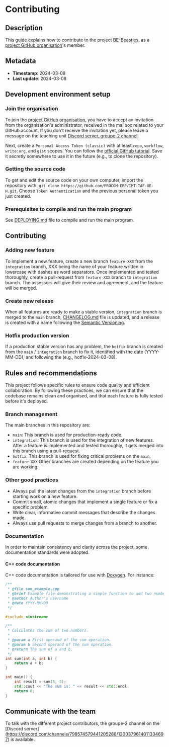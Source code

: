 # Contributing

## Description
This guide explains how to contribute to the project [BE-Beasties](https://github.com/IMT-TAF-UE-H/BE-Beasties),
as a [project GitHub organisation](https://github.com/IMT-TAF-UE-H)'s member.

## Metadata
- **Timestamp**: 2024-03-08
- **Last update**: 2024-03-08

## Development environment setup

### Join the organisation
To join the [project GitHub organisation](https://github.com/IMT-TAF-UE-H),
you have to accept an invitation from the organisation's administrator,
received in the mailbox related to your GitHub account.
If you don't receive the invitation yet, please leave a message on the teaching unit
[Discord server, groupe-2 channel](https://discord.com/channels/798574579441205288/1200379614011334697).

Next, create a `Personal Access Token (classic)` with at least `repo`, `workflow`, `write:org`, and `gist` scopes.
You can follow the [official GitHub tutorial](https://docs.github.com/en/authentication/keeping-your-account-and-data-secure/managing-your-personal-access-tokens#creating-a-personal-access-token-classic).
Save it secretly somewhere to use it in the future (e.g., to clone the repository).

### Getting the source code
To get and edit the source code on your own computer, 
import the repository with: `git clone https://github.com/PROCOM-ERP/IMT-TAF-UE-H.git`.
Choose `Token Authentication` and the previous personal token you just created.

### Prerequisites to compile and run the main program
See [DEPLOYING.md](./DEPLOYING.md) file to compile and run the main program.

## Contributing

### Adding new feature
To implement a new feature, create a new branch `feature-XXX` from the `integration` branch,
XXX being the name of your feature written in lowercase with dashes as word separators.
Once implemented and tested thoroughly, create a pull-request from `feature-XXX` branch to `integration` branch.
The assessors will give their review and agreement, and the feature will be merged.

### Create new release
When all features are ready to make a stable version, `integration` branch is merged to the `main` branch,
[CHANGELOG.md](./CHANGELOG.md) file is updated,
and a release is created with a name following the [Semantic Versioning](https://semver.org/spec/v2.0.0.html).

### Hotfix production version
If a production stable version has any problem, the `hotfix` branch is created from the `main` / `integration` branch to fix it, 
identified with the date (YYYY-MM-DD), and following the (e.g., hotfix-2024-03-08).

## Rules and recommendations
This project follows specific rules to ensure code quality and efficient collaboration.
By following these practices, we can ensure that the codebase remains clean and organised,
and that each feature is fully tested before it's deployed.

### Branch management
The main branches in this repository are:

- `main`: This branch is used for production-ready code.
- `integration`: This branch is used for the integration of new features.
  After a feature is implemented and tested thoroughly, it gets merged into this branch using a pull-request.
- `hotfix`: This branch is used for fixing critical problems on the `main`.
- `feature-XXX` Other branches are created depending on the feature you are working.

### Other good practices
- Always pull the latest changes from the `integration` branch before starting work on a new feature.
- Commit small, atomic changes that implement a single feature or fix a specific problem.
- Write clear, informative commit messages that describe the changes made.
- Always use pull requests to merge changes from a branch to another.

### Documentation
In order to maintain consistency and clarity across the project, some documentation standards were adopted.


#### C++ code documentation
C++ code documentation is tailored for use with [Doxygen](https://www.doxygen.nl/manual/docblocks.html).
For instance:
```c++
/**
 * @file sum_example.cpp
 * @brief Example file demonstrating a simple function to add two numbers.
 * @author Author's username
 * @date YYYY-MM-DD
 */

#include <iostream>

/**
 * Calculates the sum of two numbers.
 * 
 * @param a First operand of the sum operation.
 * @param b Second operand of the sum operation.
 * @return The sum of a and b.
 */
int sum(int a, int b) {
    return a + b;
}

int main() {
    int result = sum(5, 3);
    std::cout << "The sum is: " << result << std::endl;
    return 0;
}
```

## Communicate with the team
To talk with the different project contributors, the groupe-2 channel on the [Discord server]
(https://discord.com/channels/798574579441205288/1200379614011334697) is available.
